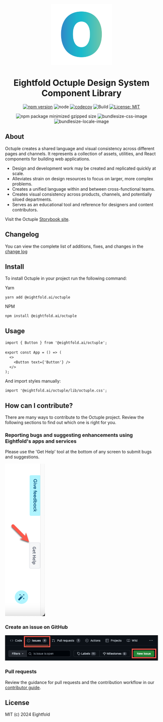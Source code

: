 <p align="center">
    <img width="200" src="https://raw.githubusercontent.com/EightfoldAI/octuple/main/public/assets/Octuple-Logo.svg">
</p>

<h1 align="center">Eightfold Octuple Design System Component Library</h1>

<div align="center">

[![npm version](https://badge.fury.io/js/@eightfold.ai%2Foctuple.svg)](https://badge.fury.io/js/@eightfold.ai%2Foctuple) ![node](https://img.shields.io/badge/node-20.13.0-brightgreen.svg) [![codecov](https://codecov.io/gh/EightfoldAI/octuple/branch/main/graph/badge.svg?token=XSAVLS0SVP)](https://codecov.io/gh/EightfoldAI/octuple) ![Build](https://github.com/EightfoldAI/octuple/actions/workflows/build.yml/badge.svg) [![License: MIT](https://img.shields.io/badge/License-MIT-yellow.svg)](https://opensource.org/licenses/MIT)

![npm package minimized gzipped size](https://img.shields.io/badge/octuple.js-337.4k-blueviolet?link=https://bundlephobia.com/package/@eightfold.ai/octuple)
![bundlesize-css-image](<https://img.shields.io/badge/@eightfold.ai/octuple/lib/octuple.css-163.5k_(gzipped)-blue?link=https://facia.dev/tools/compress-decompress/gzip-compress/>)
![bundlesize-locale-image](<https://img.shields.io/badge/@eightfold.ai/octuple/lib/locale.js-67.2k_(gzipped)-blue?link=https://facia.dev/tools/compress-decompress/gzip-compress/>)

</div>

## About

Octuple creates a shared language and visual consistency across different pages and channels.
It represents a collection of assets, utilities, and React components for building web applications.

- Design and development work may be created and replicated quickly at scale.
- Alleviates strain on design resources to focus on larger, more complex problems.
- Creates a unified language within and between cross-functional teams.
- Creates visual consistency across products, channels, and potentially siloed departments.
- Serves as an educational tool and reference for designers and content contributors.

Visit the Octuple [Storybook site](https://eightfoldai.github.io/octuple.github.io/).

## Changelog

You can view the complete list of additions, fixes, and changes in the [change log](https://github.com/EightfoldAI/octuple/blob/main/CHANGELOG.md)

## Install

To install Octuple in your project run the following command:

Yarn

```
yarn add @eightfold.ai/octuple
```

NPM

```
npm install @eightfold.ai/octuple
```

## Usage

```tsx
import { Button } from '@eightfold.ai/octuple';

export const App = () => (
  <>
    <Button text={'Button'} />
  </>
);
```

And import styles manually:

```tsx
import '@eightfold.ai/octuple/lib/octuple.css';
```

## How can I contribute?

There are many ways to contribute to the Octuple project. Review the following sections to find out which one is right for you.

### Reporting bugs and suggesting enhancements using Eightfold's apps and services

Please use the 'Get Help' tool at the bottom of any screen to submit bugs and suggestions.

![Get Help](https://raw.githubusercontent.com/EightfoldAI/octuple/main/public/assets/GetHelp.png)

### Create an issue on GitHub

![New Issue](https://raw.githubusercontent.com/EightfoldAI/octuple/main/public/assets/NewIssue.png)

### Pull requests

Review the guidance for pull requests and the contribution workflow in our [contributor guide](https://github.com/EightfoldAI/octuple/blob/main/src/CONTRIBUTING.md).

## License

MIT (c) 2024 Eightfold
